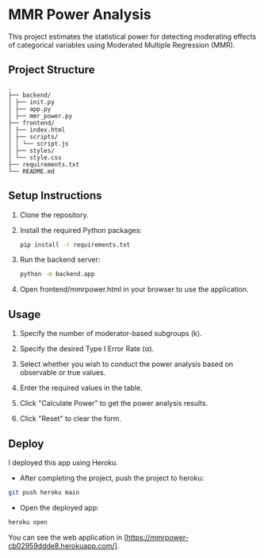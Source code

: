 # MMR Power Analysis

This project estimates the statistical power for detecting moderating effects of categorical variables using Moderated Multiple Regression (MMR).

## Project Structure

```
.
├── backend/
│ ├── init.py
│ ├── app.py
│ ├── mmr_power.py
├── frontend/
│ ├── index.html
│ ├── scripts/
│ │ └── script.js
│ ├── styles/
│ └── style.css
├── requirements.txt
└── README.md
```

## Setup Instructions

1. Clone the repository.

2. Install the required Python packages:
   ```sh
   pip install -r requirements.txt
   ```
3. Run the backend server:
   ```sh
   python -m backend.app
   ```
4. Open frontend/mmrpower.html in your browser to use the application.

## Usage

1. Specify the number of moderator-based subgroups (k).

2. Specify the desired Type I Error Rate (α).

3. Select whether you wish to conduct the power analysis based on observable or true values.

4. Enter the required values in the table.

5. Click "Calculate Power" to get the power analysis results.

6. Click "Reset" to clear the form.

## Deploy
I deployed this app using Heroku.
* After completing the project, push the project to heroku:
```sh
git push heroku main
```
* Open the deployed app:
```sh
heroku open
```

You can see the web application in [https://mmrpower-cb02959ddde8.herokuapp.com/].
